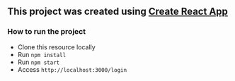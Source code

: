 
## This project was created using [Create React App](https://github.com/facebook/create-react-app)

### How to run the project

- Clone this resource locally
- Run `npm install`
- Run `npm start`
- Access `http://localhost:3000/login`
